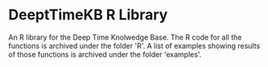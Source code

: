 # DeeptTimeKB R Library 

An R library for the Deep Time Knolwedge Base. The R code for all the functions is archived under the folder 'R'. A list of examples showing results of those functions is archived under the folder 'examples'. 
